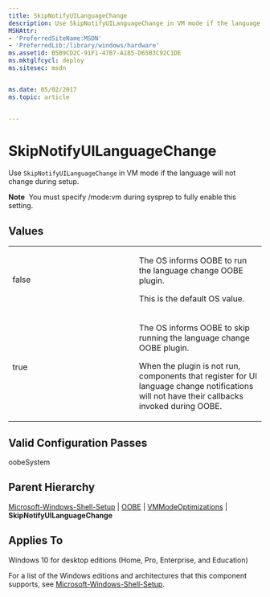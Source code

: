 ```yaml
---
title: SkipNotifyUILanguageChange
description: Use SkipNotifyUILanguageChange in VM mode if the language will not change during setup.
MSHAttr:
- 'PreferredSiteName:MSDN'
- 'PreferredLib:/library/windows/hardware'
ms.assetid: B5B9CD2C-91F1-47B7-A185-D65B3C92C1DE
ms.mktglfcycl: deploy
ms.sitesec: msdn


ms.date: 05/02/2017
ms.topic: article


---
```


# SkipNotifyUILanguageChange


Use `SkipNotifyUILanguageChange` in VM mode if the language will not change during setup.

**Note**  You must specify /mode:vm during sysprep to fully enable this setting.

 

## Values


<table>
<colgroup>
<col width="50%" />
<col width="50%" />
</colgroup>
<tbody>
<tr class="odd">
<td><p>false</p></td>
<td><p>The OS informs OOBE to run the language change OOBE plugin.</p>
<p>This is the default OS value.</p></td>
</tr>
<tr class="even">
<td><p>true</p></td>
<td><p>The OS informs OOBE to skip running the language change OOBE plugin.</p>
<p>When the plugin is not run, components that register for UI language change notifications will not have their callbacks invoked during OOBE.</p></td>
</tr>
</tbody>
</table>

 

## Valid Configuration Passes


oobeSystem

## Parent Hierarchy


[Microsoft-Windows-Shell-Setup](microsoft-windows-shell-setup.md) | [OOBE](microsoft-windows-shell-setup-oobe.md) | [VMModeOptimizations](microsoft-windows-shell-setup-oobe-vmmodeoptimizations.md) | **SkipNotifyUILanguageChange**

## Applies To


Windows 10 for desktop editions (Home, Pro, Enterprise, and Education)

For a list of the Windows editions and architectures that this component supports, see [Microsoft-Windows-Shell-Setup](microsoft-windows-shell-setup.md).

 

 






